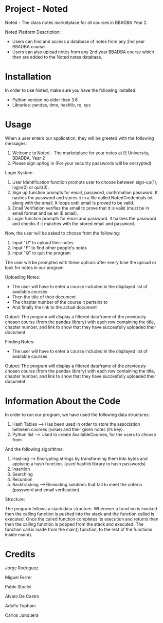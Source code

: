 # Project - Noted

Noted - The class notes marketplace for all courses in BBADBA Year 2.

Noted Platform Description:
  
   - Users can find and access a database of notes from any 2nd year BBADBA course.  
   - Users can also upload notes from any 2nd year BBADBA course which then are added to the Noted notes database.

# Installation

In order to use Noted, make sure you have the following installed:
    
   - Python version no older than 3.6
   - Libraries: pandas, time, hashlib, re, sys
    


# Usage

When a user enters our application, they will be greeted with the following messages:

  1. Welcome to Noted - The marketplace for your notes at IE University, BBADBA, Year 2
  2. Please sign up/log in (For your security passwords will be encrypted)

Login System:
  1. User Identification function prompts user to choose between sign-up(1), login(2) or quit(3).
  2. Sign up function prompts for email, password, confirmation password. It hashes the password and stores it in a file called NotedCredentials.txt along      with the email. It loops until email is proved to be valid.
  3. Email Verifiation verifies the email to prove that it is valid (must be in email format and be an IE email).
  4. Login function prompts for email and password. It hashes the password and checks if it matches with the stored email and password.

Now, the user will be asked to choose from the following:

  1. Input "U" to upload their notes
  2. Input "F" to find other people's notes
  3. Input "Q" to quit the program
  
  The user will be prompted with these options after every time the upload or look for notes in   our program
  
Uploading Notes:

  - The user will have to enter a course included in the displayed list of available courses
  - Then the title of their document
  - The chapter number of the course it pertains to
  - And finally the link to the actual document
  
  Output: The program will display a filtered dataframe of the previously chosen course (from the pandas library) with each row containing the title, chapter number,             and link to show that they have succesfully uploaded their document
  
Finding Notes:

  - The user will have to enter a course included in the displayed list of available courses
  
   Output: The program will display a filtered dataframe of the previously chosen course (from the pandas library) with each row containing the title, chapter number,            and link to show that they have succesfully uploaded their document


# Information About the Code
In order to run our program, we have used the following data structures:

1. Hash Tables --> Has been used in order to store the association between courses (value) and their given notes (its key).
2. Python list --> Used to create AvailableCourses, for the users to choose from
 
 
And the following algorithms:
1. Hashing --> Encrypting strings by transforming them into bytes and applying a hash function. (used hashlib library to hash passwords)
2. Insertion
3. Searching
4. Recursion
5. Backtracking -->Eliminating solutions that fail to meet the criteria (password and email verification)

Structure:

The program follows a stack data structure. Whenever a function is invoked then the calling function is pushed into the stack and the function called is executed. Once the called function completes its execution and returns then then the calling function is popped from the stack and executed.
The function call is made from the main() function, to the rest of the functions inside main().
 



# Credits
Jorge Rodriguez

Miguel Ferrer

Pablo Stoclet

Alvaro De Castro

Adolfo Topham

Carlos Junquera
